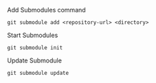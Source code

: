 Add Submodules command 

```
git submodule add <repository-url> <directory>
``` 

Start Submodules

``` 
git submodule init
``` 

Update Submodule

```
git submodule update
```
